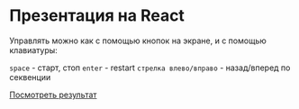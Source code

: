 # Презентация на React

Управлять можно как с помощью кнопок на экране, и с помощью клавиатуры:

`space` - старт, стоп
`enter` - restart
`стрелка влево/вправо` - назад/вперед по секвенции

[Посмотреть результат](https://erni-sh.github.io/CLM/build/)

